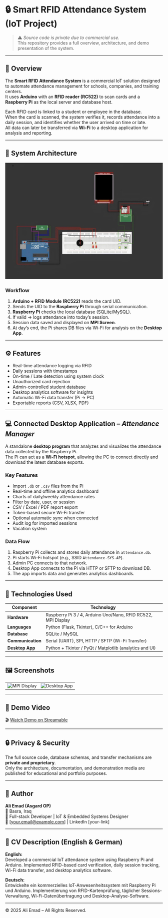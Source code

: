 # 🔒 Smart RFID Attendance System (IoT Project)

> ⚠️ *Source code is private due to commercial use.*  
> This repository provides a full overview, architecture, and demo presentation of the system.

---

## 📖 Overview
The **Smart RFID Attendance System** is a commercial IoT solution designed to automate attendance management for schools, companies, and training centers.  
It uses **Arduino** with an **RFID reader (RC522)** to scan cards and a **Raspberry Pi** as the local server and database host.

Each RFID card is linked to a student or employee in the database.  
When the card is scanned, the system verifies it, records attendance into a daily session, and identifies whether the user arrived on time or late.  
All data can later be transferred via **Wi-Fi** to a desktop application for analysis and reporting.

---

## 🧩 System Architecture
![Architecture Diagram](screenshots/photo_2_2025-10-31_11-58-35.jpg)

### Workflow
1. **Arduino + RFID Module (RC522)** reads the card UID.  
2. Sends the UID to the **Raspberry Pi** through serial communication.  
3. **Raspberry Pi** checks the local database (SQLite/MySQL).  
4. If valid → logs attendance into today’s session.  
5. Session data saved and displayed on **MPI Screen**.  
6. At day’s end, the Pi shares DB files via Wi-Fi for analysis on the **Desktop App**.

---

## ⚙️ Features
- Real-time attendance logging via RFID  
- Daily sessions with timestamps  
- On-time / Late detection using system clock  
- Unauthorized card rejection  
- Admin-controlled student database  
- Desktop analytics software for insights  
- Automatic Wi-Fi data transfer (Pi → PC)  
- Exportable reports (CSV, XLSX, PDF)

---

## 💻 Connected Desktop Application – *Attendance Manager*
A standalone **desktop program** that analyzes and visualizes the attendance data collected by the Raspberry Pi.  
The Pi can act as a **Wi-Fi hotspot**, allowing the PC to connect directly and download the latest database exports.

### Key Features
- Import `.db` or `.csv` files from the Pi  
- Real-time and offline analytics dashboard  
- Charts of daily/weekly attendance rates  
- Filter by date, user, or session  
- CSV / Excel / PDF report export  
- Token-based secure Wi-Fi transfer  
- Optional automatic sync when connected  
- Audit log for imported sessions
- Vacation system

### Data Flow
1. Raspberry Pi collects and stores daily attendance in `attendance.db`.  
2. Pi starts Wi-Fi hotspot (e.g., SSID `Attendance-SYS-AP`).  
3. Admin PC connects to that network.  
4. Desktop App connects to the Pi via HTTP or SFTP to download DB.  
5. The app imports data and generates analytics dashboards.

---

## 🧠 Technologies Used
| Component | Technology |
|------------|-------------|
| **Hardware** | Raspberry Pi 3 / 4, Arduino Uno/Nano, RFID RC522, MPI Display |
| **Languages** | Python (Flask, Tkinter), C/C++ for Arduino |
| **Database** | SQLite / MySQL |
| **Communication** | Serial (UART), SPI, HTTP / SFTP (Wi-Fi Transfer) |
| **Desktop App** | Python + Tkinter / PyQt / Matplotlib (analytics and UI) |

---

## 🖼️ Screenshots
| | |
|--|--|
| ![MPI Display](screenshots/interface.png) | ![Desktop App](screenshots/pc_dashboard.png) |

---

## 🎥 Demo Video
🎬 [Watch Demo on Streamable](your_demo_link_here)

---

## 🔒 Privacy & Security
The full source code, database schemas, and transfer mechanisms are **private and proprietary**.  
Only the architecture, documentation, and demonstration media are published for educational and portfolio purposes.

---

## 👤 Author
**Ali Emad (Asgard OP)**  
📍 Basra, Iraq  
💼 Full-stack Developer | IoT & Embedded Systems Designer  
📧 [your.email@example.com] | LinkedIn [your-link]  

---

## 💬 CV Description (English & German)
**English:**  
Developed a commercial IoT attendance system using Raspberry Pi and Arduino. Implemented RFID-based card verification, daily session tracking, Wi-Fi data transfer, and desktop analytics software.  

**Deutsch:**  
Entwickelte ein kommerzielles IoT-Anwesenheitssystem mit Raspberry Pi und Arduino. Implementierung von RFID-Kartenprüfung, täglicher Sessions-Verwaltung, Wi-Fi-Datenübertragung und Desktop-Analyse-Software.

---

© 2025 Ali Emad – All Rights Reserved.
